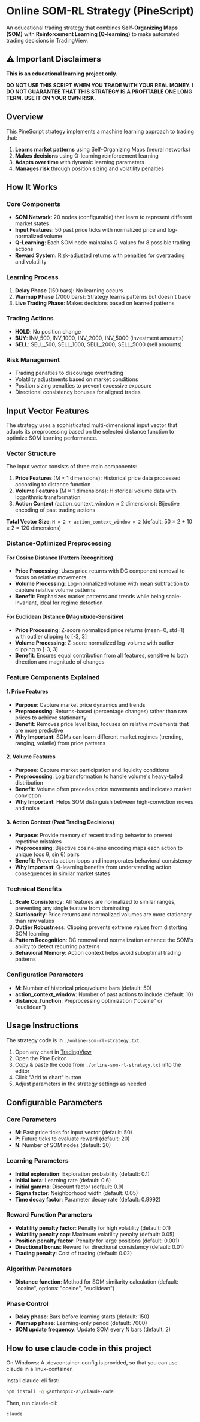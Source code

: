 # Online SOM-RL Strategy (PineScript)

An educational trading strategy that combines **Self-Organizing Maps (SOM)** with **Reinforcement Learning (Q-learning)** to make automated trading decisions in TradingView.

## ⚠️ Important Disclaimers

**This is an educational learning project only.**

**DO NOT USE THIS SCRIPT WHEN YOU TRADE WITH YOUR REAL MONEY. I DO NOT GUARANTEE THAT THIS STRATEGY IS A PROFITABLE ONE LONG TERM. USE IT ON YOUR OWN RISK.**

## Overview

This PineScript strategy implements a machine learning approach to trading that:

1. **Learns market patterns** using Self-Organizing Maps (neural networks)
2. **Makes decisions** using Q-learning reinforcement learning
3. **Adapts over time** with dynamic learning parameters
4. **Manages risk** through position sizing and volatility penalties

## How It Works

### Core Components

- **SOM Network**: 20 nodes (configurable) that learn to represent different market states
- **Input Features**: 50 past price ticks with normalized price and log-normalized volume
- **Q-Learning**: Each SOM node maintains Q-values for 8 possible trading actions
- **Reward System**: Risk-adjusted returns with penalties for overtrading and volatility

### Learning Process

1. **Delay Phase** (150 bars): No learning occurs
2. **Warmup Phase** (7000 bars): Strategy learns patterns but doesn't trade
3. **Live Trading Phase**: Makes decisions based on learned patterns

### Trading Actions

- **HOLD**: No position change
- **BUY**: INV_500, INV_1000, INV_2000, INV_5000 (investment amounts)
- **SELL**: SELL_500, SELL_1000, SELL_2000, SELL_5000 (sell amounts)

### Risk Management

- Trading penalties to discourage overtrading
- Volatility adjustments based on market conditions
- Position sizing penalties to prevent excessive exposure
- Directional consistency bonuses for aligned trades

## Input Vector Features

The strategy uses a sophisticated multi-dimensional input vector that adapts its preprocessing based on the selected distance function to optimize SOM learning performance.

### Vector Structure

The input vector consists of three main components:

1. **Price Features** (M × 1 dimensions): Historical price data processed according to distance function
2. **Volume Features** (M × 1 dimensions): Historical volume data with logarithmic transformation
3. **Action Context** (action_context_window × 2 dimensions): Bijective encoding of past trading actions

**Total Vector Size**: `M × 2 + action_context_window × 2` (default: 50 × 2 + 10 × 2 = 120 dimensions)

### Distance-Optimized Preprocessing

#### For Cosine Distance (Pattern Recognition)
- **Price Processing**: Uses price returns with DC component removal to focus on relative movements
- **Volume Processing**: Log-normalized volume with mean subtraction to capture relative volume patterns
- **Benefit**: Emphasizes market patterns and trends while being scale-invariant, ideal for regime detection

#### For Euclidean Distance (Magnitude-Sensitive)
- **Price Processing**: Z-score normalized price returns (mean=0, std=1) with outlier clipping to [-3, 3]
- **Volume Processing**: Z-score normalized log-volume with outlier clipping to [-3, 3]
- **Benefit**: Ensures equal contribution from all features, sensitive to both direction and magnitude of changes

### Feature Components Explained

#### 1. Price Features
- **Purpose**: Capture market price dynamics and trends
- **Preprocessing**: Returns-based (percentage changes) rather than raw prices to achieve stationarity
- **Benefit**: Removes price level bias, focuses on relative movements that are more predictive
- **Why Important**: SOMs can learn different market regimes (trending, ranging, volatile) from price patterns

#### 2. Volume Features  
- **Purpose**: Capture market participation and liquidity conditions
- **Preprocessing**: Log transformation to handle volume's heavy-tailed distribution
- **Benefit**: Volume often precedes price movements and indicates market conviction
- **Why Important**: Helps SOM distinguish between high-conviction moves and noise

#### 3. Action Context (Past Trading Decisions)
- **Purpose**: Provide memory of recent trading behavior to prevent repetitive mistakes
- **Preprocessing**: Bijective cosine-sine encoding maps each action to unique (cos θ, sin θ) pairs
- **Benefit**: Prevents action loops and incorporates behavioral consistency
- **Why Important**: Q-learning benefits from understanding action consequences in similar market states

### Technical Benefits

1. **Scale Consistency**: All features are normalized to similar ranges, preventing any single feature from dominating
2. **Stationarity**: Price returns and normalized volumes are more stationary than raw values
3. **Outlier Robustness**: Clipping prevents extreme values from distorting SOM learning
4. **Pattern Recognition**: DC removal and normalization enhance the SOM's ability to detect recurring patterns
5. **Behavioral Memory**: Action context helps avoid suboptimal trading patterns

### Configuration Parameters

- **M**: Number of historical price/volume bars (default: 50)
- **action_context_window**: Number of past actions to include (default: 10)
- **distance_function**: Preprocessing optimization ("cosine" or "euclidean")

## Usage Instructions

The strategy code is in `./online-som-rl-strategy.txt`.

1. Open any chart in [TradingView](https://tradingview.com/)
2. Open the Pine Editor
3. Copy & paste the code from `./online-som-rl-strategy.txt` into the editor
4. Click "Add to chart" button
5. Adjust parameters in the strategy settings as needed

## Configurable Parameters

### Core Parameters
- **M**: Past price ticks for input vector (default: 50)
- **P**: Future ticks to evaluate reward (default: 20)
- **N**: Number of SOM nodes (default: 20)

### Learning Parameters
- **Initial exploration**: Exploration probability (default: 0.1)
- **Initial beta**: Learning rate (default: 0.6)
- **Initial gamma**: Discount factor (default: 0.9)
- **Sigma factor**: Neighborhood width (default: 0.05)
- **Time decay factor**: Parameter decay rate (default: 0.9992)

### Reward Function Parameters
- **Volatility penalty factor**: Penalty for high volatility (default: 0.1)
- **Volatility penalty cap**: Maximum volatility penalty (default: 0.05)
- **Position penalty factor**: Penalty for large positions (default: 0.001)
- **Directional bonus**: Reward for directional consistency (default: 0.01)
- **Trading penalty**: Cost of trading (default: 0.02)

### Algorithm Parameters
- **Distance function**: Method for SOM similarity calculation (default: "cosine", options: "cosine", "euclidean")

### Phase Control
- **Delay phase**: Bars before learning starts (default: 150)
- **Warmup phase**: Learning-only period (default: 7000)
- **SOM update frequency**: Update SOM every N bars (default: 2)

## How to use claude code in this project

On Windows: A .devcontainer-config is provided, so that you can use claude in a linux-container.

Install claude-cli first:

```bash
npm install -g @anthropic-ai/claude-code
```

Then, run claude-cli:

```bash
claude
```
